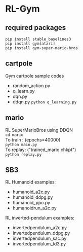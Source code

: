 # RL-Gym

## required packages
`pip install stable_baselines3`<br>
`pip install gym[atari]`<br>
`pip install gym-super-mario-bros`<br>

## cartpole 
Gym cartpole sample codes
* random_action.py
* q_learn.py
* dqn.py
* ddqn.py
`python q_learning.py`

## mario
RL SuperMarioBros using DDQN<br>
`cd mario`<br>
To train : (epochs=40000)<br>
`python main.py`<br>
To replay: ("trained_mario.chkpt")<br>
`python replay.py`<br>

## SB3
RL Humanoid examples:
* humanoid_a2c.py
* humanoid_ddpg.py
* humanoid_ppo.py
* humanoidrun_a2c.py

RL inverted-pendulum examples:
* invertedpendulum_a2c.py
* invertedpendulum_ddpg.py
* invertedpendulum_sac.py
* invertedpendulum_td3.py
